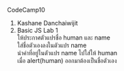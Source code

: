 CodeCamp10
1. Kashane Danchaiwijit
2. Basic JS Lab 1  
ให้ประกาศตัวแปรชื่อ human และ name  
ใส่ชื่อตัวเองลงในตัวแปร name  
นำค่าที่อยู่ในตัวแปร name ไปใส่ให้ human  
เมื่อ alert(human) ออกมาต้องเป็นชื่อตัวเอง  

